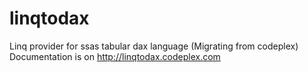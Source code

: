 linqtodax
=========

Linq provider for ssas tabular dax language (Migrating from codeplex)
Documentation is on http://linqtodax.codeplex.com 
